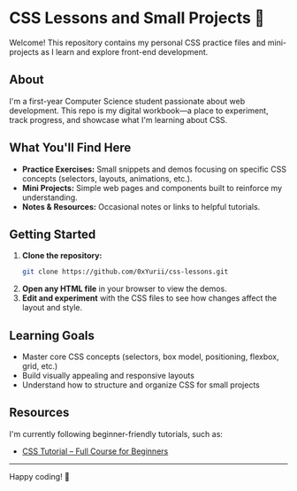 # CSS Lessons and Small Projects 🎨

Welcome! This repository contains my personal CSS practice files and mini-projects as I learn and explore front-end development.

## About

I'm a first-year Computer Science student passionate about web development. This repo is my digital workbook—a place to experiment, track progress, and showcase what I'm learning about CSS.

## What You'll Find Here

- **Practice Exercises:** Small snippets and demos focusing on specific CSS concepts (selectors, layouts, animations, etc.).
- **Mini Projects:** Simple web pages and components built to reinforce my understanding.
- **Notes & Resources:** Occasional notes or links to helpful tutorials.

## Getting Started

1. **Clone the repository:**
   ```bash
   git clone https://github.com/0xYurii/css-lessons.git
   ```
2. **Open any HTML file** in your browser to view the demos.
3. **Edit and experiment** with the CSS files to see how changes affect the layout and style.

## Learning Goals

- Master core CSS concepts (selectors, box model, positioning, flexbox, grid, etc.)
- Build visually appealing and responsive layouts
- Understand how to structure and organize CSS for small projects

## Resources

I'm currently following beginner-friendly tutorials, such as:
- [CSS Tutorial – Full Course for Beginners](https://youtu.be/OXGznpKZ_sA?si=jqHvncs6jMImqo1t)


---
Happy coding! 🚀

